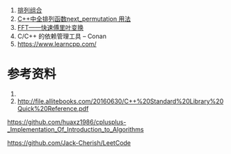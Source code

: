 





1. [排列组合]()
1. [C++中全排列函数next_permutation 用法](https://blog.csdn.net/howardemily/article/details/68064377)
1. [FFT——快速傅里叶变换](https://blog.csdn.net/WADuan2/article/details/79529900)
1. C/C++ 的依赖管理工具 – Conan
1. https://www.learncpp.com/



# 参考资料

1. [](http://www.cplusplus.com/reference/thread/thread/)
2. http://file.allitebooks.com/20160630/C++%20Standard%20Library%20Quick%20Reference.pdf



https://github.com/huaxz1986/cplusplus-_Implementation_Of_Introduction_to_Algorithms

https://github.com/Jack-Cherish/LeetCode